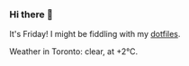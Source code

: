 ### Hi there :wave:

It's Friday! I might be fiddling with my [dotfiles](https://github.com/bewuethr/dotfiles).

Weather in Toronto: clear, at +2°C.
